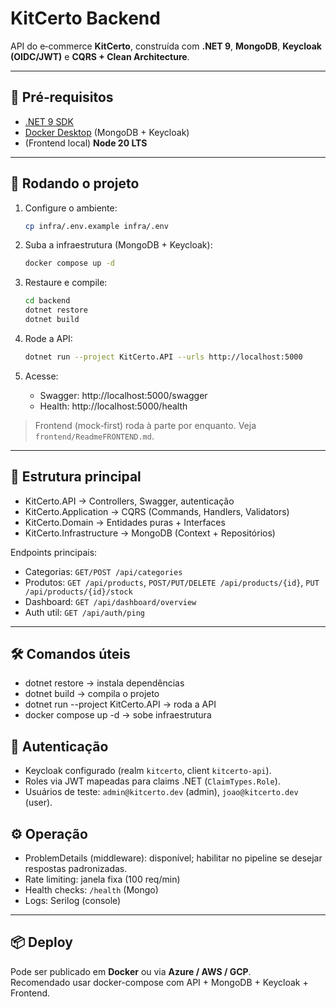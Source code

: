 # KitCerto Backend

API do e‑commerce **KitCerto**, construída com **.NET 9**, **MongoDB**, **Keycloak (OIDC/JWT)** e **CQRS + Clean Architecture**.

---

## 🔧 Pré‑requisitos

- [.NET 9 SDK](https://dotnet.microsoft.com/)
- [Docker Desktop](https://www.docker.com/) (MongoDB + Keycloak)
- (Frontend local) **Node 20 LTS**

---

## 🚀 Rodando o projeto

1. Configure o ambiente:
   ```bash
   cp infra/.env.example infra/.env
   ```

2. Suba a infraestrutura (MongoDB + Keycloak):
   ```bash
   docker compose up -d
   ```

3. Restaure e compile:
   ```bash
   cd backend
   dotnet restore
   dotnet build
   ```

4. Rode a API:
   ```bash
   dotnet run --project KitCerto.API --urls http://localhost:5000
   ```

5. Acesse:
   - Swagger: http://localhost:5000/swagger
   - Health: http://localhost:5000/health

> Frontend (mock‑first) roda à parte por enquanto. Veja `frontend/ReadmeFRONTEND.md`.

---

## 📂 Estrutura principal

- KitCerto.API → Controllers, Swagger, autenticação
- KitCerto.Application → CQRS (Commands, Handlers, Validators)
- KitCerto.Domain → Entidades puras + Interfaces
- KitCerto.Infrastructure → MongoDB (Context + Repositórios)

Endpoints principais:
- Categorias: `GET/POST /api/categories`
- Produtos: `GET /api/products`, `POST/PUT/DELETE /api/products/{id}`, `PUT /api/products/{id}/stock`
- Dashboard: `GET /api/dashboard/overview`
- Auth util: `GET /api/auth/ping`

---

## 🛠️ Comandos úteis

- dotnet restore → instala dependências  
- dotnet build → compila o projeto  
- dotnet run --project KitCerto.API → roda a API  
- docker compose up -d → sobe infraestrutura  

## 🔐 Autenticação
- Keycloak configurado (realm `kitcerto`, client `kitcerto-api`).
- Roles via JWT mapeadas para claims .NET (`ClaimTypes.Role`).
- Usuários de teste: `admin@kitcerto.dev` (admin), `joao@kitcerto.dev` (user).

## ⚙️ Operação
- ProblemDetails (middleware): disponível; habilitar no pipeline se desejar respostas padronizadas.
- Rate limiting: janela fixa (100 req/min)
- Health checks: `/health` (Mongo)
- Logs: Serilog (console)

---

## 📦 Deploy

Pode ser publicado em **Docker** ou via **Azure / AWS / GCP**.  
Recomendado usar docker-compose com API + MongoDB + Keycloak + Frontend.
